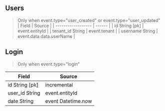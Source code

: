 ## Users

> Only when event.type="user_created" or event.type="user_updated"
| Field              | Source |
| ------------------ | ------ |
|   id String [pk]   | event.entityId      |
|   tenant_id String | event.tenant      |
|   username String  | event.data.data.userName |

## Login
> Only when event.type="login"

| Field            | Source |
| ---------------- | ------ |
|   id String [pk] | incremental  |
|   user_id String | event.entityId   |
|   date String    | event Datetime.now     |
